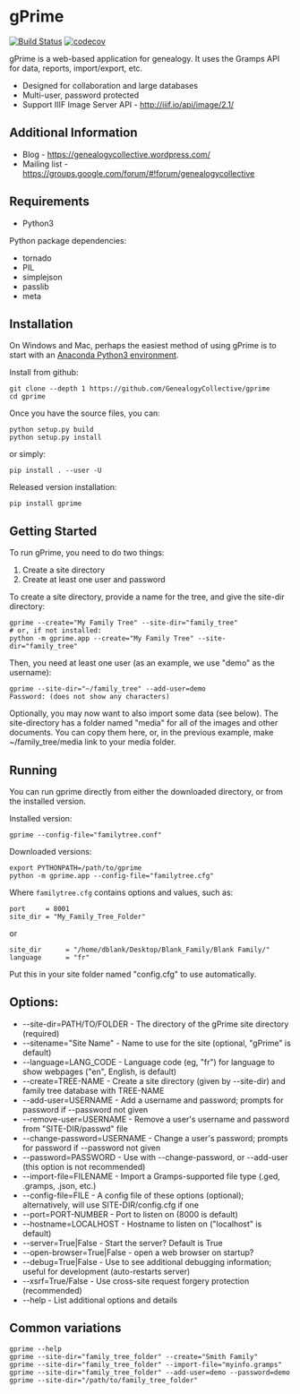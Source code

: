 # gPrime

[![Build Status](https://travis-ci.org/GenealogyCollective/gprime.svg?branch=master)](https://travis-ci.org/GenealogyCollective/gprime) [![codecov](https://codecov.io/gh/GenealogyCollective/gprime/branch/master/graph/badge.svg)](https://codecov.io/gh/GenealogyCollective/gprime)

gPrime is a web-based application for genealogy. It uses the Gramps API for data, reports, import/export, etc.

* Designed for collaboration and large databases
* Multi-user, password protected
* Support IIIF Image Server API - http://iiif.io/api/image/2.1/

Additional Information
----------------------

* Blog - https://genealogycollective.wordpress.com/
* Mailing list - https://groups.google.com/forum/#!forum/genealogycollective

Requirements
------------

* Python3

Python package dependencies:

* tornado
* PIL
* simplejson
* passlib
* meta

Installation
-------------

On Windows and Mac, perhaps the easiest method of using gPrime is to start with an [Anaconda Python3 environment](https://www.continuum.io/downloads).

Install from github:

```
git clone --depth 1 https://github.com/GenealogyCollective/gprime
cd gprime
```
Once you have the source files, you can:

```
python setup.py build
python setup.py install
```

or simply:

```
pip install . --user -U
```

Released version installation:

```
pip install gprime
```

Getting Started
---------------

To run gPrime, you need to do two things:

1. Create a site directory
2. Create at least one user and password

To create a site directory, provide a name for the tree, and give the site-dir directory:

```
gprime --create="My Family Tree" --site-dir="family_tree"
# or, if not installed:
python -m gprime.app --create="My Family Tree" --site-dir="family_tree"
```

Then, you need at least one user (as an example, we use "demo" as the username):

```
gprime --site-dir="~/family_tree" --add-user=demo
Password: (does not show any characters)
```

Optionally, you may now want to also import some data (see below). The site-directory has a folder named "media" for all of the images and other documents. You can copy them here, or, in the previous example, make ~/family_tree/media link to your media folder.

Running
-------

You can run gprime directly from either the downloaded directory, or from the installed version.

Installed version:

```
gprime --config-file="familytree.conf"
```

Downloaded versions:

```
export PYTHONPATH=/path/to/gprime
python -m gprime.app --config-file="familytree.cfg"
```

Where `familytree.cfg` contains options and values, such as:

```
port     = 8001
site_dir = "My_Family_Tree_Folder"
```
or

```
site_dir      = "/home/dblank/Desktop/Blank_Family/Blank Family/"
language      = "fr"
```

Put this in your site folder named "config.cfg" to use automatically.

Options:
------------

* --site-dir=PATH/TO/FOLDER - The directory of the gPrime site directory (required)
* --sitename="Site Name" - Name to use for the site (optional, "gPrime" is default)
* --language=LANG_CODE - Language code (eg, "fr") for language to show webpages ("en", English, is default)
* --create=TREE-NAME - Create a site directory (given by --site-dir) and family tree database with TREE-NAME
* --add-user=USERNAME - Add a username and password; prompts for password if --password not given
* --remove-user=USERNAME - Remove a user's username and password from "SITE-DIR/passwd" file
* --change-password=USERNAME - Change a user's password; prompts for password if --password not given
* --password=PASSWORD - Use with --change-password, or --add-user (this option is not recommended)
* --import-file=FILENAME - Import a Gramps-supported file type (.ged, .gramps, .json, etc.)
* --config-file=FILE - A config file of these options (optional); alternatively, will use SITE-DIR/config.cfg if one
* --port=PORT-NUMBER - Port to listen on (8000 is default)
* --hostname=LOCALHOST - Hostname to listen on ("localhost" is default)
* --server=True|False - Start the server? Default is True
* --open-browser=True|False - open a web browser on startup?
* --debug=True|False - Use to see additional debugging information; useful for development (auto-restarts server)
* --xsrf=True/False - Use cross-site request forgery protection (recommended)
* --help - List additional options and details

Common variations
-----------------

```
gprime --help
gprime --site-dir="family_tree_folder" --create="Smith Family"
gprime --site-dir="family_tree_folder" --import-file="myinfo.gramps"
gprime --site-dir="family_tree_folder" --add-user=demo --password=demo
gprime --site-dir="/path/to/family_tree_folder"
```
